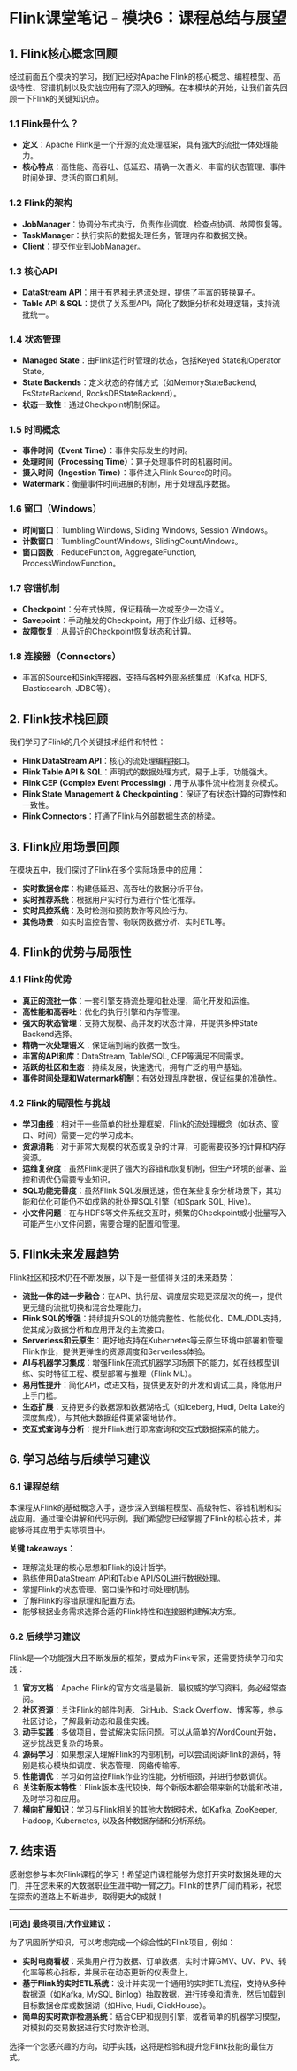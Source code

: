 # Flink课堂笔记 - 模块6：课程总结与展望

## 1. Flink核心概念回顾

经过前面五个模块的学习，我们已经对Apache Flink的核心概念、编程模型、高级特性、容错机制以及实战应用有了深入的理解。在本模块的开始，让我们首先回顾一下Flink的关键知识点。

### 1.1 Flink是什么？
-   **定义**：Apache Flink是一个开源的流处理框架，具有强大的流批一体处理能力。
-   **核心特点**：高性能、高吞吐、低延迟、精确一次语义、丰富的状态管理、事件时间处理、灵活的窗口机制。

### 1.2 Flink的架构
-   **JobManager**：协调分布式执行，负责作业调度、检查点协调、故障恢复等。
-   **TaskManager**：执行实际的数据处理任务，管理内存和数据交换。
-   **Client**：提交作业到JobManager。

### 1.3 核心API
-   **DataStream API**：用于有界和无界流处理，提供了丰富的转换算子。
-   **Table API & SQL**：提供了关系型API，简化了数据分析和处理逻辑，支持流批统一。

### 1.4 状态管理
-   **Managed State**：由Flink运行时管理的状态，包括Keyed State和Operator State。
-   **State Backends**：定义状态的存储方式（如MemoryStateBackend, FsStateBackend, RocksDBStateBackend）。
-   **状态一致性**：通过Checkpoint机制保证。

### 1.5 时间概念
-   **事件时间（Event Time）**：事件实际发生的时间。
-   **处理时间（Processing Time）**：算子处理事件时的机器时间。
-   **摄入时间（Ingestion Time）**：事件进入Flink Source的时间。
-   **Watermark**：衡量事件时间进展的机制，用于处理乱序数据。

### 1.6 窗口（Windows）
-   **时间窗口**：Tumbling Windows, Sliding Windows, Session Windows。
-   **计数窗口**：TumblingCountWindows, SlidingCountWindows。
-   **窗口函数**：ReduceFunction, AggregateFunction, ProcessWindowFunction。

### 1.7 容错机制
-   **Checkpoint**：分布式快照，保证精确一次或至少一次语义。
-   **Savepoint**：手动触发的Checkpoint，用于作业升级、迁移等。
-   **故障恢复**：从最近的Checkpoint恢复状态和计算。

### 1.8 连接器（Connectors）
-   丰富的Source和Sink连接器，支持与各种外部系统集成（Kafka, HDFS, Elasticsearch, JDBC等）。

## 2. Flink技术栈回顾

我们学习了Flink的几个关键技术组件和特性：

-   **Flink DataStream API**：核心的流处理编程接口。
-   **Flink Table API & SQL**：声明式的数据处理方式，易于上手，功能强大。
-   **Flink CEP (Complex Event Processing)**：用于从事件流中检测复杂模式。
-   **Flink State Management & Checkpointing**：保证了有状态计算的可靠性和一致性。
-   **Flink Connectors**：打通了Flink与外部数据生态的桥梁。

## 3. Flink应用场景回顾

在模块五中，我们探讨了Flink在多个实际场景中的应用：

-   **实时数据仓库**：构建低延迟、高吞吐的数据分析平台。
-   **实时推荐系统**：根据用户实时行为进行个性化推荐。
-   **实时风控系统**：及时检测和预防欺诈等风险行为。
-   **其他场景**：如实时监控告警、物联网数据分析、实时ETL等。

## 4. Flink的优势与局限性

### 4.1 Flink的优势

-   **真正的流批一体**：一套引擎支持流处理和批处理，简化开发和运维。
-   **高性能和高吞吐**：优化的执行引擎和内存管理。
-   **强大的状态管理**：支持大规模、高并发的状态计算，并提供多种State Backend选择。
-   **精确一次处理语义**：保证端到端的数据一致性。
-   **丰富的API和库**：DataStream, Table/SQL, CEP等满足不同需求。
-   **活跃的社区和生态**：持续发展，快速迭代，拥有广泛的用户基础。
-   **事件时间处理和Watermark机制**：有效处理乱序数据，保证结果的准确性。

### 4.2 Flink的局限性与挑战

-   **学习曲线**：相对于一些简单的批处理框架，Flink的流处理概念（如状态、窗口、时间）需要一定的学习成本。
-   **资源消耗**：对于非常大规模的状态或复杂的计算，可能需要较多的计算和内存资源。
-   **运维复杂度**：虽然Flink提供了强大的容错和恢复机制，但生产环境的部署、监控和调优仍需要专业知识。
-   **SQL功能完善度**：虽然Flink SQL发展迅速，但在某些复杂分析场景下，其功能和优化可能仍不如成熟的批处理SQL引擎（如Spark SQL, Hive）。
-   **小文件问题**：在与HDFS等文件系统交互时，频繁的Checkpoint或小批量写入可能产生小文件问题，需要合理的配置和管理。

## 5. Flink未来发展趋势

Flink社区和技术仍在不断发展，以下是一些值得关注的未来趋势：

-   **流批一体的进一步融合**：在API、执行层、调度层实现更深层次的统一，提供更无缝的流批切换和混合处理能力。
-   **Flink SQL的增强**：持续提升SQL的功能完整性、性能优化、DML/DDL支持，使其成为数据分析和应用开发的主流接口。
-   **Serverless和云原生**：更好地支持在Kubernetes等云原生环境中部署和管理Flink作业，提供更弹性的资源调度和Serverless体验。
-   **AI与机器学习集成**：增强Flink在流式机器学习场景下的能力，如在线模型训练、实时特征工程、模型部署与推理（Flink ML）。
-   **易用性提升**：简化API，改进文档，提供更友好的开发和调试工具，降低用户上手门槛。
-   **生态扩展**：支持更多的数据源和数据湖格式（如Iceberg, Hudi, Delta Lake的深度集成），与其他大数据组件更紧密地协作。
-   **交互式查询与分析**：提升Flink进行即席查询和交互式数据探索的能力。

## 6. 学习总结与后续学习建议

### 6.1 课程总结

本课程从Flink的基础概念入手，逐步深入到编程模型、高级特性、容错机制和实战应用。通过理论讲解和代码示例，我们希望您已经掌握了Flink的核心技术，并能够将其应用于实际项目中。

**关键 takeaways：**

-   理解流处理的核心思想和Flink的设计哲学。
-   熟练使用DataStream API和Table API/SQL进行数据处理。
-   掌握Flink的状态管理、窗口操作和时间处理机制。
-   了解Flink的容错原理和配置方法。
-   能够根据业务需求选择合适的Flink特性和连接器构建解决方案。

### 6.2 后续学习建议

Flink是一个功能强大且不断发展的框架，要成为Flink专家，还需要持续学习和实践：

1.  **官方文档**：Apache Flink的官方文档是最新、最权威的学习资料，务必经常查阅。
2.  **社区资源**：关注Flink的邮件列表、GitHub、Stack Overflow、博客等，参与社区讨论，了解最新动态和最佳实践。
3.  **动手实践**：多做项目，尝试解决实际问题。可以从简单的WordCount开始，逐步挑战更复杂的场景。
4.  **源码学习**：如果想深入理解Flink的内部机制，可以尝试阅读Flink的源码，特别是核心模块如调度、状态管理、网络传输等。
5.  **性能调优**：学习如何监控Flink作业的性能，分析瓶颈，并进行参数调优。
6.  **关注新版本特性**：Flink版本迭代较快，每个新版本都会带来新的功能和改进，及时学习和应用。
7.  **横向扩展知识**：学习与Flink相关的其他大数据技术，如Kafka, ZooKeeper, Hadoop, Kubernetes, 以及各种数据存储和分析系统。

## 7. 结束语

感谢您参与本次Flink课程的学习！希望这门课程能够为您打开实时数据处理的大门，并在您未来的大数据职业生涯中助一臂之力。Flink的世界广阔而精彩，祝您在探索的道路上不断进步，取得更大的成就！

---

**[可选] 最终项目/大作业建议：**

为了巩固所学知识，可以考虑完成一个综合性的Flink项目，例如：

-   **实时电商看板**：采集用户行为数据、订单数据，实时计算GMV、UV、PV、转化率等核心指标，并展示在动态更新的仪表盘上。
-   **基于Flink的实时ETL系统**：设计并实现一个通用的实时ETL流程，支持从多种数据源（如Kafka, MySQL Binlog）抽取数据，进行转换和清洗，然后加载到目标数据仓库或数据湖（如Hive, Hudi, ClickHouse）。
-   **简单的实时欺诈检测系统**：结合CEP和规则引擎，或者简单的机器学习模型，对模拟的交易数据进行实时欺诈检测。

选择一个您感兴趣的方向，动手实践，这将是检验和提升您Flink技能的最佳方式。